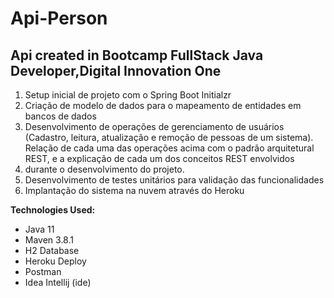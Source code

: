 # Api-Person
## Api created in Bootcamp FullStack Java Developer,Digital Innovation One 

1. Setup inicial de projeto com o Spring Boot Initialzr
2. Criação de modelo de dados para o mapeamento de entidades em bancos de dados
3. Desenvolvimento de operações de gerenciamento de usuários (Cadastro, leitura, atualização e remoção de pessoas de um sistema).
Relação de cada uma das operações acima com o padrão arquitetural REST, e a explicação de cada um dos conceitos REST envolvidos
4. durante o desenvolvimento do projeto.
5. Desenvolvimento de testes unitários para validação das funcionalidades
6. Implantação do sistema na nuvem através do Heroku 

**Technologies Used:**

* Java 11
* Maven 3.8.1
* H2 Database
* Heroku Deploy
* Postman
* Idea Intellij (ide)
